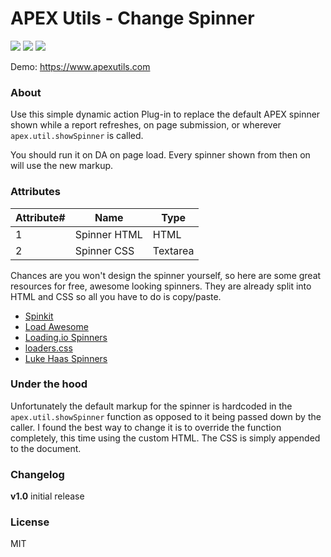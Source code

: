 # APEX Utils - Change Spinner

![](https://img.shields.io/badge/Plugin_Type-Dynamic_Action-orange.svg) ![](https://img.shields.io/badge/APEX-18.2-success.svg) ![](https://img.shields.io/badge/APEX-19.1-success.svg)

Demo: https://www.apexutils.com

### About

Use this simple dynamic action Plug-in to replace the default APEX spinner shown while a report refreshes, on page submission, or wherever `apex.util.showSpinner` is called.

You should run it on DA on page load. Every spinner shown from then on will use the new markup.

### Attributes

Attribute# | Name | Type |
 ------ | ------ | ------ |
1 | Spinner HTML | HTML | 
2 | Spinner CSS | Textarea |

Chances are you won't design the spinner yourself, so here are some great resources for free, awesome looking spinners. They are already split into HTML and CSS so all you have to do is copy/paste.

  - [Spinkit](https://tobiasahlin.com/spinkit/)
  - [Load Awesome](https://github.danielcardoso.net/load-awesome/animations.html)
  - [Loading.io Spinners](https://loading.io/css/)
  - [loaders.css](https://connoratherton.com/loaders)
  - [Luke Haas Spinners](https://projects.lukehaas.me/css-loaders/)

### Under the hood

Unfortunately the default markup for the spinner is hardcoded in the `apex.util.showSpinner` function as opposed to it being passed down by the caller. I found the best way to change it is to override the function completely, this time using the custom HTML. The CSS is simply appended to the document.

### Changelog

**v1.0** initial release

### License
MIT
